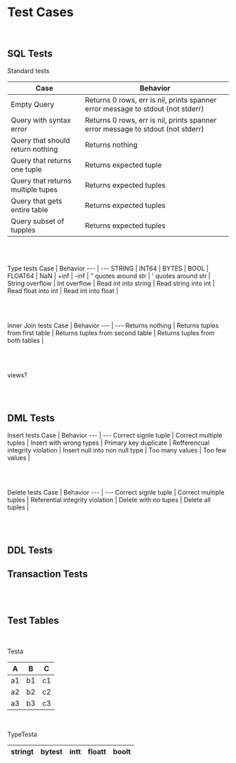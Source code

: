 
# Test Cases

<br>  

## SQL Tests

Standard tests 

Case | Behavior 
--- | --- 
Empty Query | Returns 0 rows, err is nil, prints spanner error message to stdout (not stderr)
Query with syntax error | Returns 0 rows, err is nil, prints spanner error message to stdout (not stderr)
Query that should return nothing | Returns nothing 
Query that returns one tuple | Returns expected tuple 
Query that returns multiple tupes | Returns expected tuples
Query that gets entire table | Returns expected tuples
Query subset of tupples | Returns expected tuples

<br>
<br>

Type tests 
Case | Behavior 
--- | --- 
STRING | 
INT64 |
BYTES |
BOOL |
FLOAT64 |
NaN |
+inf |
-inf |
" quotes around str |
' quotes around str |
String overflow |
Int overflow |
Read int into string | 
Read string into int |
Read float into int |
Read int into float |

<br>
<br>

Inner Join tests
Case | Behavior 
--- | --- 
Returns nothing | 
Returns tuples from first table |
Returns tuples from second table |
Returns tuples from both tables | 


<br>
<br>

views?


<br>
<br>

## DML Tests

Insert tests 
Case | Behavior
--- | --- 
Correct signle tuple | 
Correct multiple tuples |
Insert with wrong types |
Primary key duplicate | 
Refferencual integrity violation |
Insert null into non null type |
Too many values | 
Too few values |


<br>
<br>

Delete tests
Case | Behavior
--- | --- 
Correct signle tuple | 
Correct multiple tuples |
Referential integrity violation |
Delete with no tupes |
Delete all tuples |


<br>
<br>

## DDL Tests 





## Transaction Tests


<br>
<br>

## Test Tables

<br>

Testa

A | B | C
--- | --- | ---
a1 |  b1 | c1
a2 |  b2 | c2
a3 |  b3 | c3

<br>

TypeTesta

stringt | bytest | intt | floatt | boolt
--- | --- | --- | --- | ---
